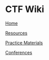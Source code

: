 # CTF Wiki

[Home](index.md)

[Resources](resources.md)

[Practice Materials](practice.md)

[Conferences]()